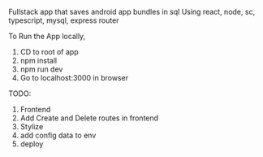 Fullstack app that saves android app bundles in sql
Using react, node, sc, typescript, mysql, express router

To Run the App locally,

1. CD to root of app
2. npm install
3. npm run dev
4. Go to localhost:3000 in browser

TODO:

1. Frontend
2. Add Create and Delete routes in frontend
3. Stylize
4. add config data to env
5. deploy
